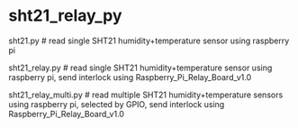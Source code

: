 # sht21_relay_py

sht21.py # read single SHT21 humidity+temperature sensor using raspberry pi

sht21_relay.py # read single SHT21 humidity+temperature sensor using raspberry pi, send interlock using Raspberry_Pi_Relay_Board_v1.0

sht21_relay_multi.py # read multiple SHT21 humidity+temperature sensors using raspberry pi, selected by GPIO,  send interlock using Raspberry_Pi_Relay_Board_v1.0
